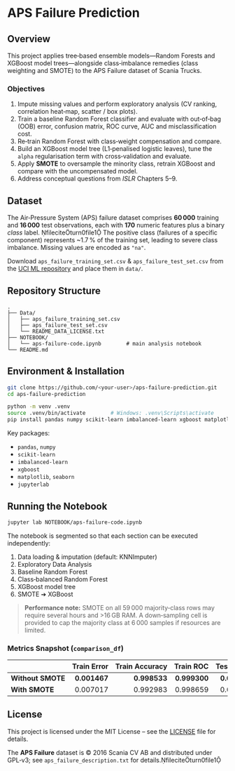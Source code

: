# APS Failure Prediction 

## Overview

This project applies tree‑based ensemble models—Random Forests and XGBoost model trees—alongside class‑imbalance remedies (class weighting and SMOTE) to the APS Failure dataset of Scania Trucks.

### Objectives

1. Impute missing values and perform exploratory analysis (CV ranking, correlation heat‑map, scatter / box plots).
2. Train a baseline Random Forest classifier and evaluate with out‑of‑bag (OOB) error, confusion matrix, ROC curve, AUC and misclassification cost.
3. Re‑train Random Forest with class‑weight compensation and compare.
4. Build an XGBoost model tree (L1‑penalised logistic leaves), tune the `alpha` regularisation term with cross‑validation and evaluate.
5. Apply **SMOTE** to oversample the minority class, retrain XGBoost and compare with the uncompensated model.
6. Address conceptual questions from *ISLR* Chapters 5–9.

## Dataset

The Air‑Pressure System (APS) failure dataset comprises **60 000** training and **16 000** test observations, each with **170** numeric features plus a binary *class* label. fileciteturn0file1
The positive class (failures of a specific component) represents \~1.7 % of the training set, leading to severe class imbalance. Missing values are encoded as `"na"`.

Download `aps_failure_training_set.csv` & `aps_failure_test_set.csv` from the [UCI ML repository](https://archive.ics.uci.edu/dataset/468/aps+failure+at+scania+trucks) and place them in `data/`.

## Repository Structure

```text
.
├── Data/
│   ├── aps_failure_training_set.csv
│   ├── aps_failure_test_set.csv
│   └── README_DATA_LICENSE.txt
├── NOTEBOOK/
│   └── aps-failure-code.ipynb        # main analysis notebook
└── README.md
```

## Environment & Installation

```bash
git clone https://github.com/<your‑user>/aps-failure-prediction.git
cd aps-failure-prediction

python -m venv .venv
source .venv/bin/activate        # Windows: .venv\Scripts\activate
pip install pandas numpy scikit-learn imbalanced-learn xgboost matplotlib seaborn jupyterlab
```

Key packages:

* `pandas`, `numpy`
* `scikit‑learn`
* `imbalanced‑learn`
* `xgboost`
* `matplotlib`, `seaborn`
* `jupyterlab`


## Running the Notebook

```bash
jupyter lab NOTEBOOK/aps-failure-code.ipynb
```

The notebook is segmented so that each section can be executed independently:

1. Data loading & imputation (default: KNNImputer)
2. Exploratory Data Analysis
3. Baseline Random Forest
4. Class‑balanced Random Forest
5. XGBoost model tree
6. SMOTE ➔ XGBoost

> **Performance note:** SMOTE on all 59 000 majority‑class rows may require several hours and >16 GB RAM. A down‑sampling cell is provided to cap the majority class at 6 000 samples if resources are limited.

### Metrics Snapshot (`comparison_df`)

|                   |  Train Error | Train Accuracy |    Train ROC |  Test Error | Test Accuracy |     Test ROC |
| ----------------- | -----------: | -------------: | -----------: | ----------: | ------------: | -----------: |
| **Without SMOTE** | **0.001467** |   **0.998533** | **0.999300** | **0.00700** |   **0.99300** | **0.995877** |
| **With SMOTE**    |     0.007017 |       0.992983 |     0.998659 |     0.01225 |       0.98775 |     0.995843 |

## License
 
This project is licensed under the MIT License – see the [LICENSE](LICENSE) file for details.

The **APS Failure** dataset is © 2016 Scania CV AB and distributed under GPL‑v3; see `aps_failure_description.txt` for details.fileciteturn0file1
